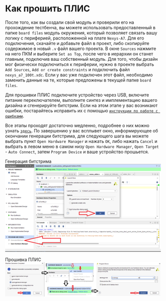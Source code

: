 # Как прошить ПЛИС

После того, как вы создали свой модуль и проверили его на прохождение тестбенча, вы можете использовать предоставленный в папке `board files` модуль окружения, который позволяет связать вашу логику с периферией, расположенной на плате `Nexys-A7`. Для его подключения, скачайте и добавьте файл в проект, либо скопируйте содержимое в новый `.v` файл вашего проекта. В окне `Sources` нажмите на него ПКМ и выберите `Set as Top`, после чего в иерархии он станет главным, подключив ваш собственный модуль. Для того, чтобы дизайн мог физически подключиться к периферии, нужно в проекте выбрать `Add Sources`, `Add or create constraints` и подключить файл `nexys_a7_100t.xdc`. Если у вас уже подключен этот файл, необходимо заменить данные на те, которые предложены в текущей папке `board files`.

Для прошивки ПЛИС подключите устройство через USB, включите питание переключателем, выполните синтез и имплементацию вашего дизайна и сгенерируйте битстрим. Если на этом этапе у вас возникают ошибки, постарайтесь исправить их с помощью [`инструкции по работе с ошибками`](Elaboration%20failed.md).

Все этапы проходят достаточно медленно, подробнее о них можно узнать [`здесь`](Implementation%20steps.md). По завершению у вас всплывет окно, информирующее об окончании генерации битстрима, для следующего шага вы можете выбрать пункт `Open Hardware Manager` и нажать `OK`, либо нажать `Cancel` и выбрать в левом меню в самом низу `Open Hardware Manager`, `Open Target` - `Auto Connect`, затем `Program Device` и ваше устройство прошьется.

Генерация битстрима
![../.pic/Labs/board%20files/Program_Device1.png](../.pic/Labs/board%20files/Program_Device1.png)

Прошивка ПЛИС
![../.pic/Labs/board%20files/Program_Device2.png](../.pic/Labs/board%20files/Program_Device2.png)
